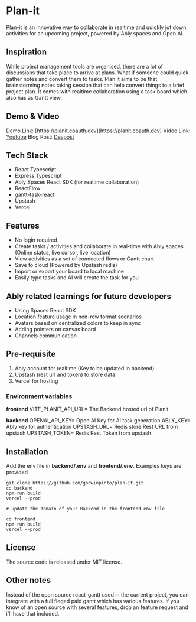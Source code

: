 # Plan-it
Plan-it is an innovative way to collaborate in realtime and quickly jot down activities for an upcoming project, powered by Ably spaces and Open AI.

## Inspiration
While project management tools are organised, there are a lot of discussions that take place to arrive at plans. What if someone could quick gather notes and convert them to tasks. Plan.it aims to be that brainstorming notes taking session that can help convert things to a brief project plan. It comes with realtime collaboration using a task board which also has as Gantt view.

## Demo & Video
Demo Link: [https://planit.coauth.dev](https://planit.coauth.dev)
Video Link: [Youtube](https://youtu.be/RcvJFfo7D8I)
Blog Post: [Devpost](https://devpost.com/software/plan-it-xrncmp)

## Tech Stack
- React Typescript
- Express Typescript
- Ably Spaces React SDK (for realtime collaboration)
- ReactFlow
- gantt-task-react
- Upstash
- Vercel

## Features
- No login required
- Create tasks / activities and collaborate in real-time with Ably spaces (Online status, live cursor, live location)
- View activities as a set of connected flows or Gantt chart
- Save to cloud (Powered by Upstash redis)
- Import or export your board to local machine
- Easily type tasks and AI will create the task for you

## Ably related learnings for future developers
- Using Spaces React SDK
- Location feature usage in non-row format scenarios
- Avatars based on centralized colors to keep in sync
- Adding pointers on canvas board
- Channels communication

## Pre-requisite
1. Ably account for realtime (Key to be updated in backend)
2. Upstash (rest url and token) to store data
3. Vercel for hosting

### Environment variables
**frontend**
VITE_PLANIT_API_URL= The Backend hosted url of Planit

**backend**
OPENAI_API_KEY= Open AI Key for AI task generation
ABLY_KEY= Ably key for authentication
UPSTASH_URL= Redis store Rest URL from upstash
UPSTASH_TOKEN= Redis Rest Token from upstash


## Installation
Add the env file in **backend/.env** and **frontend/.env**. Examples keys are provided

```shell
git clone https://github.com/godwinpinto/plan-it.git
cd backend
npm run build
vercel --prod

# update the domain of your Backend in the frontend env file

cd frontend
npm run build
vercel --prod

```

## License
The source code is released under MIT license.

## Other notes
Instead of the open source react-gantt used in the current project, you can integrate with a full fleged paid gantt which has various features. If you know of an open source with several features, drop an feature request and i'll have that included.

